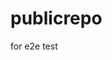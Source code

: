 # publicrepo
for e2e test



































































































































































































































































































































































































































































































































































































































































































































































































































































































































































































































































































































































































































































































































































































































































































































































































































































































































































































































































































































































































































































































































































































































































































































































































































































































































































































































































